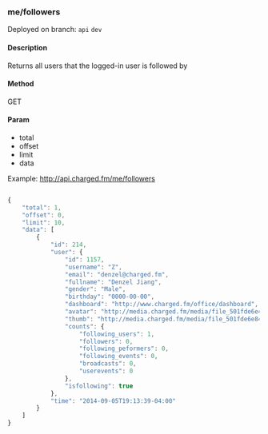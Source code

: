 ### **me/followers**

Deployed on branch: `api` `dev`

#### **Description**

Returns all users that the logged-in user is followed by

#### **Method**

GET

#### **Param**

- total
- offset
- limit
- data

Example:
http://api.charged.fm/me/followers

```javascript

{
    "total": 1,
    "offset": 0,
    "limit": 10,
    "data": [
        {
            "id": 214,
            "user": {
                "id": 1157,
                "username": "Z",
                "email": "denzel@charged.fm",
                "fullname": "Denzel Jiang",
                "gender": "Male",
                "birthday": "0000-00-00",
                "dashboard": "http://www.charged.fm/office/dashboard",
                "avatar": "http://media.charged.fm/media/file_501fde6e4e7c2.jpg",
                "thumb": "http://media.charged.fm/media/file_501fde6e84eda.jpg",
                "counts": {
                    "following_users": 1,
                    "followers": 0,
                    "following_peformers": 0,
                    "following_events": 0,
                    "broadcasts": 0,
                    "userevents": 0
                },
                "isfollowing": true
            },
            "time": "2014-09-05T19:13:39-04:00"
        }
    ]
}
```
